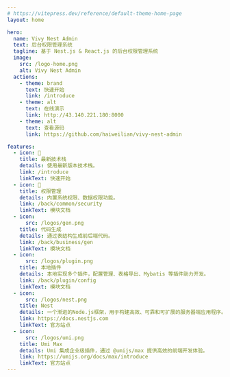 ```yaml
---
# https://vitepress.dev/reference/default-theme-home-page
layout: home

hero:
  name: Vivy Nest Admin
  text: 后台权限管理系统
  tagline: 基于 Nest.js & React.js 的后台权限管理系统
  image:
    src: /logo-home.png
    alt: Vivy Nest Admin
  actions:
    - theme: brand
      text: 快速开始
      link: /introduce
    - theme: alt
      text: 在线演示
      link: http://43.140.221.180:8000
    - theme: alt
      text: 查看源码
      link: https://github.com/haiweilian/vivy-nest-admin

features:
  - icon: 🚀
    title: 最新技术栈
    details: 使用最新版本技术栈。
    link: /introduce
    linkText: 快速开始
  - icon: 🔐
    title: 权限管理
    details: 内置系统权限、数据权限功能。
    link: /back/common/security
    linkText: 模块文档
  - icon:
      src: /logos/gen.png
    title: 代码生成
    details: 通过表结构生成前后端代码。
    link: /back/business/gen
    linkText: 模块文档
  - icon:
      src: /logos/plugin.png
    title: 本地插件
    details: 本地实现多个插件，配置管理、表格导出、Mybatis 等插件助力开发。
    link: /back/plugin/config
    linkText: 模块文档
  - icon:
      src: /logos/nest.png
    title: Nest
    details: 一个渐进的Node.js框架，用于构建高效、可靠和可扩展的服务器端应用程序。
    link: https://docs.nestjs.com
    linkText: 官方站点
  - icon:
      src: /logos/umi.png
    title: Umi Max
    details: Umi 集成企业级插件，通过 @umijs/max 提供高效的前端开发体验。
    link: https://umijs.org/docs/max/introduce
    linkText: 官方站点
---
```


<style>
:root {
  --vp-home-hero-name-color: transparent;
  --vp-home-hero-name-background: -webkit-linear-gradient(120deg, #bd34fe 30%, #41d1ff);

  --vp-home-hero-image-background-image: linear-gradient(-45deg, #bd34fe 50%, #47caff 50%);
  --vp-home-hero-image-filter: blur(44px);
}

@media (min-width: 640px) {
  :root {
    --vp-home-hero-image-filter: blur(56px);
  }
}

@media (min-width: 960px) {
  :root {
    --vp-home-hero-image-filter: blur(68px);
  }
}

.VPHomeFeatures .VPFeature .VPImage {
  border-radius: 6px;
  background-color: var(--vp-c-default-soft);
}
</style>
